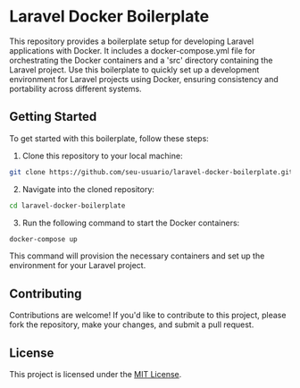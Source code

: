 # Laravel Docker Boilerplate

This repository provides a boilerplate setup for developing Laravel applications with Docker. It includes a docker-compose.yml file for orchestrating the Docker containers and a 'src' directory containing the Laravel project. Use this boilerplate to quickly set up a development environment for Laravel projects using Docker, ensuring consistency and portability across different systems.

## Getting Started

To get started with this boilerplate, follow these steps:

1. Clone this repository to your local machine:

```bash
git clone https://github.com/seu-usuario/laravel-docker-boilerplate.git
```


2. Navigate into the cloned repository:

```bash	
cd laravel-docker-boilerplate
```


3. Run the following command to start the Docker containers:

```bash	
docker-compose up
```


This command will provision the necessary containers and set up the environment for your Laravel project.

## Contributing

Contributions are welcome! If you'd like to contribute to this project, please fork the repository, make your changes, and submit a pull request.

## License

This project is licensed under the [MIT License](LICENSE).
